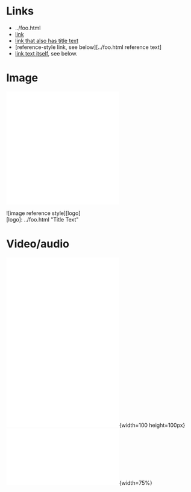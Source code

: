 # Links
- ../foo.html
- [link](../foo.html)
- [link that also has title text](../foo.html "This link takes you to somewhere!")
- [reference-style link, see below][../foo.html reference text]
- [link text itself][], see below.

[arbitrary case-insensitive reference text]: ../foo.html  
[1]: ../foo.html
[link text itself]: ../foo.html

# Image

![image](../foo.html)  
![image with title text](../foo.html "Title Text")  

![image reference style][logo]  
[logo]: ../foo.html "Title Text"

# Video/audio

![Video](../foo.html)  
![Video with title text](../foo.html)  
![Video with title text with absolute size](../foo.html "Title Text"){width=100 height=100px}  
![Video with title text with relative size](../foo.html "Title Text"){width=75%}

